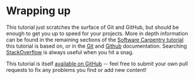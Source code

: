 # Wrapping up

This tutorial just scratches the surface of Git and GitHub, but should be enough to get you up to speed for your projects. More in depth information can be found in the remaining sections of the [Software Carpentry tutorial](https://swcarpentry.github.io/git-novice/) this tutorial is based on, or in the [Git](https://git-scm.com/docs) and [Github](https://guides.github.com/) documentation. Searching [StackOverflow](https://stackoverflow.com/) is always useful when you hit a snag.

This tutorial is itself [available on GitHub](https://github.com/sam-dixon/GDSO_git_tutorial) -- feel free to submit your own pull requests to fix any problems you find or add new content!